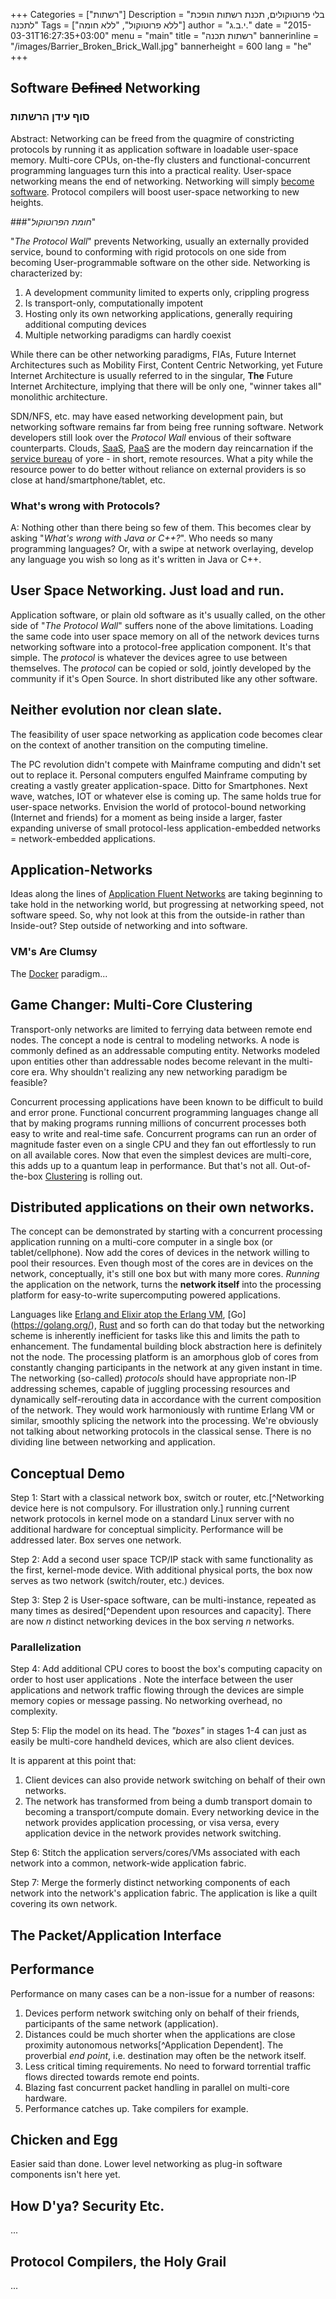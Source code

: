 +++
Categories = ["רשתות"]
Description = "בלי פרוטוקולים, תכנת רשתות הופכת לתכנה"
Tags = ["ללא פרוטוקול", "ללא חומה"]
author = "י.ב.ג."
date = "2015-03-31T16:27:35+03:00"
menu = "main"
title = "רשתות תכנה"
bannerinline = "/images/Barrier_Broken_Brick_Wall.jpg"
bannerheight = 600
lang = "he"
+++

## Software ~~Defined~~ Networking

### סוף עידן הרשתות ###


Abstract: Networking can be freed from the quagmire of constricting protocols by running it as application software in loadable user-space memory. Multi-core CPUs, on-the-fly clusters and functional-concurrent programming languages turn this into a practical reality. User-space networking means the end of networking. Networking will simply [become software](https://youtu.be/YHeyuD89n1Y?t=26m44s). Protocol compilers will boost user-space networking to new heights.


###"*חומת הפרוטוקול*"

"*The Protocol Wall*" prevents Networking, usually an externally provided service, bound to conforming with rigid protocols on one side from becoming User-programmable software on the other side. Networking is characterized by:

1. A development community limited to experts only, crippling progress
2. Is transport-only, computationally impotent
3. Hosting only its own networking applications, generally requiring additional computing devices
4. Multiple networking paradigms can hardly coexist

While there can be other networking paradigms, FIAs, Future Internet Architectures such as Mobility First, Content Centric Networking, yet Future Internet Architecture is usually referred to in the singular, **The** Future Internet Architecture, implying that there will be only one, "winner takes all" monolithic architecture.

SDN/NFS, etc. may have eased networking development pain, but networking software remains far from being free running software. Network developers still look over the *Protocol Wall* envious of their software counterparts. Clouds, [SaaS](http://en.wikipedia.org/wiki/Software_as_a_service#Emerging_trends), [PaaS](http://en.wikipedia.org/wiki/Platform_as_a_service) are the modern day reincarnation if the [service bureau](http://en.wikipedia.org/wiki/Service_bureau) of yore - in short, remote resources. What a pity while the resource power to do better without reliance on external providers is so close at hand/smartphone/tablet, etc.
 
### What's wrong with Protocols? ###

A: Nothing other than there being so few of them. This becomes clear by asking "*What's wrong  with Java or C++?*". Who needs so many programming languages? Or, with a swipe at network overlaying, develop any language you wish so long as it's written in Java or C++.

## User Space Networking. Just load and run.

Application software, or plain old software as it's usually called, on the other side of "*The Protocol Wall*" suffers none of the above limitations. Loading the same code into user space memory on all of the network devices turns networking software into a protocol-free application component. It's that simple. The *protocol* is whatever the devices agree to use between themselves. The *protocol* can be copied or sold, jointly developed by the community if it's Open Source. In short distributed like any other software.

## Neither evolution nor clean slate.

The feasibility of user space networking as application code becomes clear on the context of another transition on the computing timeline.

The PC revolution didn't compete with Mainframe computing and didn't set out to replace it. Personal computers engulfed Mainframe computing by creating a vastly greater application-space. Ditto for Smartphones. Next wave, watches, IOT or whatever else is coming up. The same holds true for user-space networks. Envision the world of protocol-bound networking (Internet and friends) for a moment as being inside a larger, faster expanding universe of small protocol-less application-embedded networks = network-embedded applications.

## Application-Networks ##
Ideas along the lines of [Application Fluent Networks](http://www.iconvoicenetworks.com/solutions/application-fluent-network/) are taking beginning to take hold in the networking world, but progressing at networking speed, not software speed. So, why not look at this from the outside-in rather than Inside-out? Step outside of networking and into software.
  
### VM's Are Clumsy ###
The [Docker](https://www.docker.com/) paradigm...

## Game Changer: Multi-Core Clustering  ##

Transport-only networks are limited to ferrying data between remote end nodes. The concept a node is central to modeling networks. A node is commonly defined as an addressable computing entity. Networks modeled upon entities other than addressable nodes become relevant in the multi-core era. Why shouldn't realizing any new networking paradigm be feasible?

Concurrent processing applications have been known to be difficult to build and error prone. Functional concurrent programming languages change all that by making programs running millions of concurrent processes both easy to write and real-time safe. Concurrent programs can run an order of magnitude faster even on a single CPU and they fan out effortlessly to run on all available cores. Now that even the simplest devices are multi-core, this adds up to a quantum leap in performance. But that's not all. Out-of-the-box [Clustering](http://en.wikipedia.org/wiki/Computer_cluster) is rolling out.

## Distributed applications on their own networks.

The concept can be demonstrated by starting with a concurrent processing application running on a multi-core computer in a single box (or tablet/cellphone). Now add the cores of devices in the network willing to pool their resources. Even though most of the cores are in devices on the network, conceptually, it's still one box but with many more cores. *Running* the application on the network, turns the **network itself** into the processing platform for easy-to-write supercomputing powered applications.

Languages like [Erlang and Elixir atop the Erlang VM](http://elixir-lang.org/), [Go] (https://golang.org/), [Rust](http://www.rust-lang.org/) and so forth can do that today but the networking scheme is inherently inefficient for tasks like this and limits the path to enhancement. The fundamental building block abstraction here is definitely not the node. The processing platform is an amorphous glob of cores from constantly changing participants in the network at any given instant in time. The networking (so-called) *protocols* should have appropriate non-IP addressing schemes, capable of juggling processing resources and dynamically self-rerouting data in accordance with the current composition of the network. They would work harmoniously with runtime Erlang VM or similar, smoothly splicing the network into the processing. We're obviously not talking about networking protocols in the classical sense. There is no dividing line between networking and application.

## Conceptual Demo ##

Step 1: Start with a classical network box, switch or router, etc.[^Networking device here is not compulsory. For illustration only.] running current network protocols in kernel mode on a standard Linux server with no additional hardware for conceptual simplicity. Performance will be addressed later. Box serves one network.

Step 2: Add a second user space TCP/IP stack with same functionality as the first, kernel-mode device. With additional physical ports, the box now serves as two network (switch/router, etc.) devices.

Step 3: Step 2 is User-space software, can be multi-instance, repeated as many times as desired[^Dependent upon resources and capacity]. There are now *n* distinct networking devices in the box serving *n* networks.

### Parallelization
Step 4: Add additional CPU cores to boost the box's computing capacity on order to host user applications . Note the interface between the user applications and network traffic flowing through the devices are simple memory copies or message passing. No networking overhead, no complexity.

Step 5: Flip the model on its head. The *"boxes"* in stages 1-4 can just as easily be multi-core handheld devices, which are also client devices.

It is apparent at this point that:

1. Client devices can also provide network switching on behalf of their own networks.
2. The network has transformed from being a dumb transport domain to becoming a transport/compute domain. Every networking device in the network provides application processing, or visa versa, every application device in the network provides network switching.

Step 6: Stitch the application servers/cores/VMs associated with each network into a common, network-wide application fabric.

Step 7: Merge the formerly distinct networking components of each network into the network's application fabric. The application is like a quilt covering its own network.

## The Packet/Application Interface

## Performance ##

Performance on many cases can be a non-issue for a number of reasons:

1. Devices perform network switching only on behalf of their friends, participants of the same network (application).
2. Distances could be much shorter when the applications are close proximity autonomous networks[^Application Dependent].  The proverbial *end point*, i.e. destination may often be the network itself.
3. Less critical timing requirements. No need to forward torrential traffic flows directed towards remote end points.
4. Blazing fast concurrent packet handling in parallel on multi-core hardware.
5. Performance catches up. Take compilers for example.

## Chicken and Egg ##

Easier said than done. Lower level networking as plug-in software components isn't here yet.

## How D'ya? Security Etc. ##
...

## Protocol Compilers, the Holy Grail ##

...
